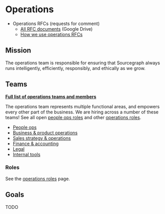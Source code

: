 # Operations

- Operations RFCs (requests for comment)
  - [All RFC documents](https://drive.google.com/drive/folders/1Llct8MGmc1OvGQP6iWQwgfEDUJEuQZ7D) (Google Drive)
  - [How we use operations RFCs](ops-rfcs.md)

## Mission

The operations team is responsible for ensuring that Sourcegraph always runs intelligently, efficiently, responsibly, and ethically as we grow. 

## Teams

[**Full list of operations teams and members**](../../company/team/org_chart.md#operations)

The operations team represents multiple functional areas, and empowers every other part of the business. We are hiring across a number of these teams! See all open [people ops roles](../people-ops/roles/index.md) and other [operations roles](roles/index.md).

- [People ops](../people-ops/index.md)
- [Business & product operations](bizops/index.md)
- [Sales strategy & operations](sales-ops/index.md)
- [Finance & accounting](finance/index.md)
- [Legal](legal/index.md)
- [Internal tools](internal-tools/index.md)

### Roles

See the [operations roles](roles/index.md) page.

## Goals

TODO
